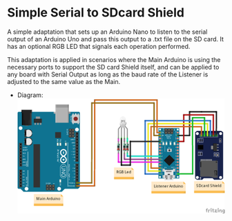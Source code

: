 # Simple Serial to SDcard Shield

A simple adaptation that sets up an Arduino Nano to listen to the serial output of an Arduino Uno and pass this output to a .txt file on the SD card. It has an optional RGB LED that signals each operation performed.

This adaptation is applied in scenarios where the Main Arduino is using the necessary ports to support the SD card Shield itself, and can be applied to any board with Serial Output as long as the baud rate of the Listener is adjusted to the same value as the Main.

- Diagram:
![Diagram](NanoListener/ckt.png)
